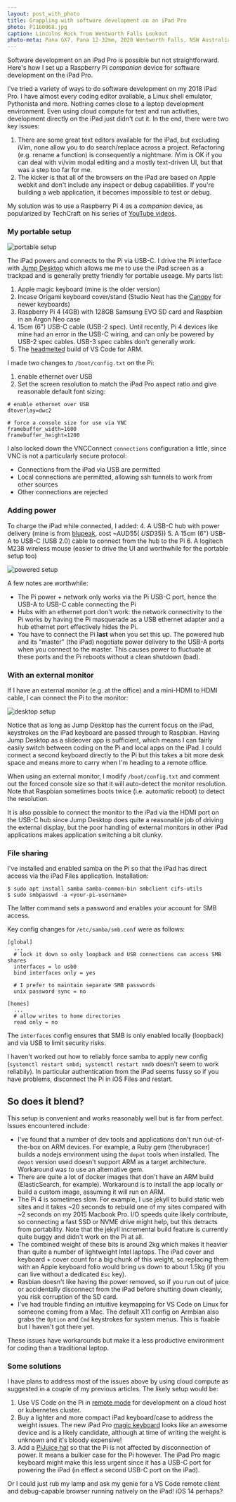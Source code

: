 ```yaml
---
layout: post_with_photo
title: Grappling with software development on an iPad Pro
photo: P1160068.jpg
caption: Lincolns Rock from Wentworth Falls Lookout
photo-meta: Pana GX7, Pana 12-32mm, 2020 Wentworth Falls, NSW Australia
---
```


Software development on an iPad Pro is possible but not straightforward. Here's how I set up a 
Raspberry Pi _companion_ device for software development on the iPad Pro. 

I've tried a variety of ways to do software development on my 2018 iPad Pro. I have almost every 
coding editor available, a Linux shell emulator, Pythonista and more. Nothing comes close to
a laptop development environment. Even using cloud compute for test and run activities, development 
directly on the iPad just didn't cut it. In the end, there were two key issues:

1. There are some great text editors available for the iPad, but excluding iVim, none allow you to 
   do search/replace across a project. Refactoring (e.g. rename a function) is consequently 
   a nightmare. iVim is OK if you can deal with vi/vim modal editing and a mostly text-driven UI,
   but that was a step too far for me. 
2. The kicker is that all of the browsers on the iPad are based on Apple webkit and don't include any inspect
   or debug capabilities. If you're building a web application, it becomes impossible to test or debug. 

My solution was to use a Raspberry Pi 4 as a _companion_ device, as popularized by TechCraft on his series
of [YouTube videos](https://www.youtube.com/watch?v=IR6sDcKo3V8). 

### My portable setup

![portable setup](/images/portable.jpg)

The iPad powers and connects to the Pi via USB-C. I drive the Pi interface with 
[Jump Desktop](https://jumpdesktop.com/) which allows me
me to use the iPad screen as a trackpad and is generally pretty friendly for portable useage. My parts list:

1. Apple magic keyboard (mine is the older version)
2. Incase Origami keyboard cover/stand (Studio Neat has the [Canopy](https://www.studioneat.com/products/canopy)
   for newer keyboards)
3. Raspberry Pi 4 (4GB) with 128GB Samsung EVO SD card and Raspbian in an Argon Neo case
4. 15cm (6") USB-C cable (USB-2 spec). Until recently, Pi 4 devices like mine had an error in the USB-C wiring, and
   can only be powered by USB-2 spec cables. USB-3 spec cables don't generally work.
5. The [headmelted](https://code.headmelted.com/) build of VS Code for ARM. 

I made two changes to `/boot/config.txt` on the Pi:

1. enable ethernet over USB
2. Set the screen resolution to match the iPad Pro aspect ratio and give reasonable default font sizing:

```
# enable ethernet over USB
dtoverlay=dwc2

# force a console size for use via VNC
framebuffer_width=1600
framebuffer_height=1200
```

I also locked down the VNCConnect `connections` configuration a little, since VNC is not a particularly secure protocol:

* Connections from the iPad via USB are permitted
* Local connections are permitted, allowing ssh tunnels to work from other sources
* Other connections are rejected

### Adding power

To charge the iPad while connected, I added:
4. A USB-C hub with power delivery (mine is from 
   [blupeak](https://blupeak.com.au/collections/usb-c-docks/products/blupeak-usb-c-multi-port-adapter-hdmi4k-2xusb3-0-pd), 
   cost ~AUD$55 (~USD$35))
5. A 15cm (6") USB-A to USB-C (USB 2.0) cable to connect from the hub to the Pi
6. A logitech M238 wireless mouse (easier to drive the UI and worthwhile for the portable setup too)

![powered setup](/images/powered.jpg)

A few notes are worthwhile:

* The Pi power + network only works via the Pi USB-C port, hence the USB-A to USB-C cable connecting the Pi
* Hubs with an ethernet port don't work: the network connectivity to the Pi works by having the 
  Pi masquerade as a USB ethernet adapter and a hub ethernet port effectively hides the Pi.
* You have to connect the Pi **last** when you set this up. The powered hub and its "master" (the iPad) 
  negotiate power delivery to the USB-A ports when you connect to the master. This causes power 
  to fluctuate at these ports and the Pi reboots without a clean shutdown (bad). 

### With an external monitor

If I have an external monitor (e.g. at the office) and a mini-HDMI to HDMI cable, I can connect the Pi to the monitor:

![desktop setup](/images/desktop.jpg)

Notice that as long as Jump Desktop has the current focus on the iPad, keystrokes on the iPad keyboard are passed through to 
Raspbian. Having Jump Desktop as a slideover app is sufficient, which means I can fairly easily switch between
coding on the Pi and local apps on the iPad. I could connect a second keyboard directly to the Pi but 
this takes a bit more desk space and means more to carry when I'm heading to a remote office.

When using an external monitor, I modify `/boot/config.txt` and comment out the forced console size so that it 
will auto-detect the monitor resolution. Note that Raspbian sometimes boots twice (i.e. automatic
reboot) to detect the resolution.

It is also possible to connect the monitor to the iPad via the HDMI port on the USB-C hub since Jump Desktop does 
quite a reasonable job of driving the external display, but the poor handling of external monitors in other iPad 
applications makes application switching a bit clunky. 

### File sharing

I've installed and enabled samba on the Pi so that the iPad has direct access via the iPad Files application. 
Installation:

```
$ sudo apt install samba samba-common-bin smbclient cifs-utils
$ sudo smbpasswd -a <your-pi-username>
```

The latter command sets a password and enables your account for SMB access.

Key config changes for `/etc/samba/smb.conf` were as follows:

```
[global]
  ...
  # lock it down so only loopback and USB connections can access SMB shares
  interfaces = lo usb0
  bind interfaces only = yes

  # I prefer to maintain separate SMB passwords
  unix password sync = no

[homes]
  ...
  # allow writes to home directories
  read only = no

```

The `interfaces` config ensures that SMB is only enabled locally (loopback) and via USB
to limit security risks. 

I haven't worked out how to reliably force samba to apply new config 
(`systemctl restart smbd; systemctl restart nmdb` doesn't seem to work reliabily). In particular
authentication from the iPad seems fussy so if you have problems, disconnect the Pi in iOS Files 
and restart. 

## So does it blend?

This setup is convenient and works reasonably well but is far from perfect. Issues encountered include:

* I've found that a number of dev tools and applications don't run out-of-the-box on ARM devices. For example,
  a Ruby gem (therubyracer) builds a nodejs environment using the `depot` tools when installed. The `depot` 
  version used doesn't support ARM as a target architecture. Workaround was to use an alternative gem.
* There are quite a lot of docker images that don't have an ARM build (ElasticSearch, for example). Workaround
  is to install the app locally or build a custom image, assuming it will run on ARM.
* The Pi 4 is sometimes slow. For example, I use jekyll to build static web sites and it takes ~20 seconds 
  to rebuild one of my sites compared with ~2 seconds on my 2015 Macbook Pro. I/O speeds quite likely
  contribute, so connecting a fast SSD or NVME drive might help, but this detracts from portability. 
  Note that the jekyll incremental build feature is currently quite buggy and didn't work on the Pi at all. 
* The combined weight of these bits is around 2kg which makes it heavier than quite a number of 
  lightweight Intel laptops. The iPad cover and keyboard + cover count for a big chunk of this weight,
  so replacing them with an Apple keyboard folio would bring us down to about 1.5kg (if you can live without
  a dedicated `Esc` key).
* Rasbian doesn't like having the power removed, so if you run out of juice or accidentally disconnect
  from the iPad before shutting down cleanly, you risk corruption of the SD card.
* I've had trouble finding an intuitive keymapping for VS Code on Linux for someone coming from a Mac. 
  The default X11 config on Armbian also grabs the `Option` and `Cmd` keystrokes for system menus.
  This is fixable but I haven't got there yet. 

These issues have workarounds but make it a less productive environment for coding than a traditional laptop. 

### Some solutions

I have plans to address most of the issues above by using cloud compute as suggested in a couple of my 
previous articles. The likely setup would be:

1. Use VS Code on the Pi in [remote mode](https://code.visualstudio.com/docs/remote/remote-overview) for 
   development on a cloud host or kubernetes cluster.
2. Buy a lighter and more compact iPad keyboard/case to address the weight issues. The new iPad Pro 
   [magic keyboard](https://www.apple.com/au/shop/product/MXQU2ZA/A/magic-keyboard-for-ipad-pro-129%E2%80%91inch-4th-generation-us-english) 
   looks like an awesome device and is a likely candidate, although at time of writing the weight is unknown 
   and it's bloody expensive!
3. Add a [PiJuice hat](https://uk.pi-supply.com/collections/pijuice) so that the Pi is not affected by
   disconnection of power. It means a bulkier case for the Pi however. The iPad Pro magic keyboard might make
   this less urgent since it has a USB-C port for powering the iPad (in effect a second USB-C port on the iPad).

Or I could just rub my lamp and ask my genie for a VS Code remote client and debug-capable browser running 
natively on the iPad! iOS 14 perhaps?
